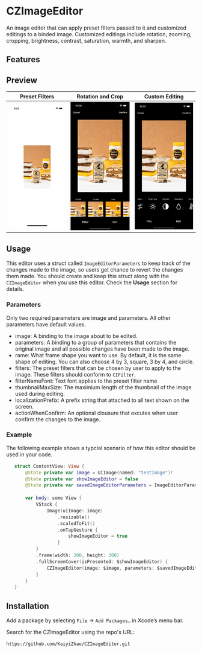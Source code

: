 # CZImageEditor

An image editor that can apply preset filters passed to it and customized editings to a binded image. Customized editings include rotation, zooming, cropping, brightness, contrast, saturation, warmth, and sharpen.

## Features

## Preview

   Preset Filters     |         Rotation and Crop      |       Custom Editing       |
:-------------------------:|:-------------------------:|:-------------------------:
![preview1](./previews/preview1.gif)  |  ![preview2](./previews/preview2.gif)  |  ![preview3](./previews/preview3.gif)

## Usage

This editor uses a struct called `ImageEditorParameters` to keep track of the changes made to the image, so users get chance to revert the changes them made. You should create and keep this struct along with the `CZImageEditor` when you use this editor. Check the **Usage** section for details.

### Parameters

Only two required parameters are image and parameters. All other parameters have default values.

  * image: A binding to the image about to be edited.
  * parameters: A binding to a group of parameters that contains the original image and all possible changes have been made to the image.
  * rame: What frame shape you want to use. By default, it is the same shape of editing. You can also choose 4 by 3, square, 3 by 4, and circle.
  * filters: The preset filters that can be chosen by user to apply to the image. These filters should conform to `CIFilter`.
  * filterNameFont: Text font applies to the preset filter name
  * thumbnailMaxSize: The maximium length of the thumbnail of the image used during editing.
  * localizationPrefix: A prefix string that attached to all text shown on the screen.
  * actionWhenConfirm: An optional clousure that excutes when user confirm the changes to the image.


### Example
The following example shows a typcial scenario of how this editor should be used in your code.

```swift
   struct ContentView: View {
       @State private var image = UIImage(named: "testImage")!
       @State private var showImageEditor = false
       @State private var savedImageEditorParameters = ImageEditorParameters()

       var body: some View {
           VStack {
               Image(uiImage: image)
                   .resizable()
                   .scaledToFit()
                   .onTapGesture {
                       showImageEditor = true
                   }
           }
           .frame(width: 200, height: 300)
           .fullScreenCover(isPresented: $showImageEditor) {
               CZImageEditor(image: $image, parameters: $savedImageEditorParameters)
           }
       }
   }
```
## Installation

Add a package by selecting `File` → `Add Packages…` in Xcode’s menu bar.

Search for the CZImageEditor using the repo's URL:
```console
https://github.com/KaiyiZhao/CZImageEditor.git
```
